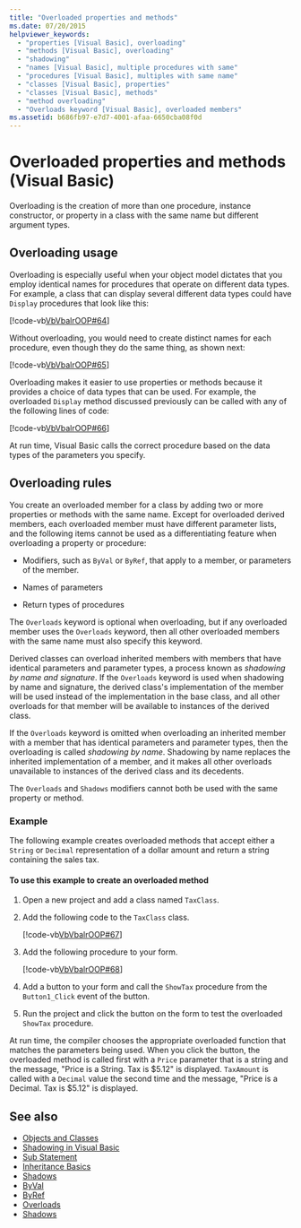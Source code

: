 ```yaml
---
title: "Overloaded properties and methods"
ms.date: 07/20/2015
helpviewer_keywords:
  - "properties [Visual Basic], overloading"
  - "methods [Visual Basic], overloading"
  - "shadowing"
  - "names [Visual Basic], multiple procedures with same"
  - "procedures [Visual Basic], multiples with same name"
  - "classes [Visual Basic], properties"
  - "classes [Visual Basic], methods"
  - "method overloading"
  - "Overloads keyword [Visual Basic], overloaded members"
ms.assetid: b686fb97-e7d7-4001-afaa-6650cba08f0d
---
```


# Overloaded properties and methods (Visual Basic)

Overloading is the creation of more than one procedure, instance constructor, or property in a class with the same name but different argument types.

## Overloading usage

Overloading is especially useful when your object model dictates that you employ identical names for procedures that operate on different data types. For example, a class that can display several different data types could have `Display` procedures that look like this:

[!code-vb[VbVbalrOOP#64](~/samples/snippets/visualbasic/VS_Snippets_VBCSharp/VbVbalrOOP/VB/OOP.vb#64)]

Without overloading, you would need to create distinct names for each procedure, even though they do the same thing, as shown next:

[!code-vb[VbVbalrOOP#65](~/samples/snippets/visualbasic/VS_Snippets_VBCSharp/VbVbalrOOP/VB/OOP.vb#65)]

Overloading makes it easier to use properties or methods because it provides a choice of data types that can be used. For example, the overloaded `Display` method discussed previously can be called with any of the following lines of code:

[!code-vb[VbVbalrOOP#66](~/samples/snippets/visualbasic/VS_Snippets_VBCSharp/VbVbalrOOP/VB/OOP.vb#66)]

At run time, Visual Basic calls the correct procedure based on the data types of the parameters you specify.

## Overloading rules

 You create an overloaded member for a class by adding two or more properties or methods with the same name. Except for overloaded derived members, each overloaded member must have different parameter lists, and the following items cannot be used as a differentiating feature when overloading a property or procedure:

- Modifiers, such as `ByVal` or `ByRef`, that apply to a member, or parameters of the member.

- Names of parameters

- Return types of procedures

The `Overloads` keyword is optional when overloading, but if any overloaded member uses the `Overloads` keyword, then all other overloaded members with the same name must also specify this keyword.

Derived classes can overload inherited members with members that have identical parameters and parameter types, a process known as *shadowing by name and signature*. If the `Overloads` keyword is used when shadowing by name and signature, the derived class's implementation of the member will be used instead of the implementation in the base class, and all other overloads for that member will be available to instances of the derived class.

If the `Overloads` keyword is omitted when overloading an inherited member with a member that has identical parameters and parameter types, then the overloading is called *shadowing by name*. Shadowing by name replaces the inherited implementation of a member, and it makes all other overloads unavailable to instances of the derived class and its decedents.

The `Overloads` and `Shadows` modifiers cannot both be used with the same property or method.

### Example

The following example creates overloaded methods that accept either a `String` or `Decimal` representation of a dollar amount and return a string containing the sales tax.

#### To use this example to create an overloaded method

1. Open a new project and add a class named `TaxClass`.

2. Add the following code to the `TaxClass` class.

    [!code-vb[VbVbalrOOP#67](~/samples/snippets/visualbasic/VS_Snippets_VBCSharp/VbVbalrOOP/VB/OOP.vb#67)]

3. Add the following procedure to your form.

    [!code-vb[VbVbalrOOP#68](~/samples/snippets/visualbasic/VS_Snippets_VBCSharp/VbVbalrOOP/VB/OOP.vb#68)]

4. Add a button to your form and call the `ShowTax` procedure from the `Button1_Click` event of the button.

5. Run the project and click the button on the form to test the overloaded `ShowTax` procedure.

At run time, the compiler chooses the appropriate overloaded function that matches the parameters being used. When you click the button, the overloaded method is called first with a `Price` parameter that is a string and the message, "Price is a String. Tax is $5.12" is displayed. `TaxAmount` is called with a `Decimal` value the second time and the message, "Price is a Decimal. Tax is $5.12" is displayed.

## See also

- [Objects and Classes](../../../../visual-basic/programming-guide/language-features/objects-and-classes/index.md)
- [Shadowing in Visual Basic](../../../../visual-basic/programming-guide/language-features/declared-elements/shadowing.md)
- [Sub Statement](../../../../visual-basic/language-reference/statements/sub-statement.md)
- [Inheritance Basics](../../../../visual-basic/programming-guide/language-features/objects-and-classes/inheritance-basics.md)
- [Shadows](../../../../visual-basic/language-reference/modifiers/shadows.md)
- [ByVal](../../../../visual-basic/language-reference/modifiers/byval.md)
- [ByRef](../../../../visual-basic/language-reference/modifiers/byref.md)
- [Overloads](../../../../visual-basic/language-reference/modifiers/overloads.md)
- [Shadows](../../../../visual-basic/language-reference/modifiers/shadows.md)
